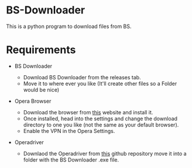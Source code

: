 # BS-Downloader
This is a python program to download files from BS.

# Requirements
* BS Downloader
  * Download BS Downloader from the releases tab.
  * Move it to where ever you like (It'll create other files so a Folder would be nice)

* Opera Browser
  * Download the browser from [this](https://www.opera.com/de/download) website and install it.
  * Once installed, head into the settings and change the download directory to one you like (not the same as your default browser).
  * Enable the VPN in the Opera Settings.

* Operadriver
  * Downlaod the Operadriver from [this](https://github.com/operasoftware/operachromiumdriver/releases) github repository move it into a folder with the BS Downloader .exe file.
   
